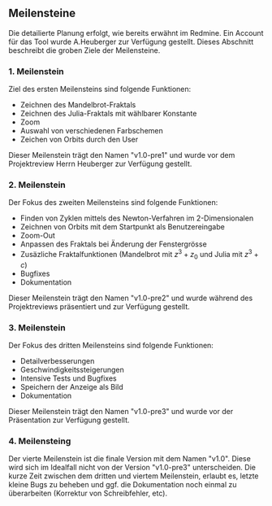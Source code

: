## Meilensteine ##

Die detailierte Planung erfolgt, wie bereits erwähnt im Redmine. Ein Account für
das Tool wurde A.Heuberger zur Verfügung gestellt. Dieses Abschnitt beschreibt
die groben Ziele der Meilensteine.


### 1. Meilenstein ###

Ziel des ersten Meilensteins sind folgende Funktionen:

* Zeichnen des Mandelbrot-Fraktals
* Zeichnen des Julia-Fraktals mit wählbarer Konstante
* Zoom
* Auswahl von verschiedenen Farbschemen
* Zeichen von Orbits durch den User

Dieser Meilenstein trägt den Namen "v1.0-pre1" und wurde vor dem Projektreview
Herrn Heuberger zur Verfügung gestellt.


### 2. Meilenstein ###

Der Fokus des zweiten Meilensteins sind folgende Funktionen:

* Finden von Zyklen mittels des Newton-Verfahren im 2-Dimensionalen
* Zeichnen von Orbits mit dem Startpunkt als Benutzereingabe
* Zoom-Out
* Anpassen des Fraktals bei Änderung der Fenstergrösse
* Zusäzliche Fraktalfunktionen (Mandelbrot mit $z^3 + z_0$ und Julia mit $z^3 + c$)
* Bugfixes
* Dokumentation

Dieser Meilenstein trägt den Namen "v1.0-pre2" und wurde während des
Projektreviews präsentiert und zur Verfügung gestellt.


### 3. Meilenstein ###

Der Fokus des dritten Meilensteins sind folgende Funktionen:

* Detailverbesserungen
* Geschwindigkeitssteigerungen
* Intensive Tests und Bugfixes
* Speichern der Anzeige als Bild
* Dokumentation

Dieser Meilenstein trägt den Namen "v1.0-pre3" und wurde vor der Präsentation
zur Verfügung gestellt.


### 4. Meilensteing ###

Der vierte Meilenstein ist die finale Version mit dem Namen "v1.0". Diese wird
sich im Idealfall nicht von der Version "v1.0-pre3" unterscheiden. Die kurze
Zeit zwischen dem dritten und viertem Meilenstein, erlaubt es, letzte kleine
Bugs zu beheben und ggf. die Dokumentation noch einmal zu überarbeiten
(Korrektur von Schreibfehler, etc).
